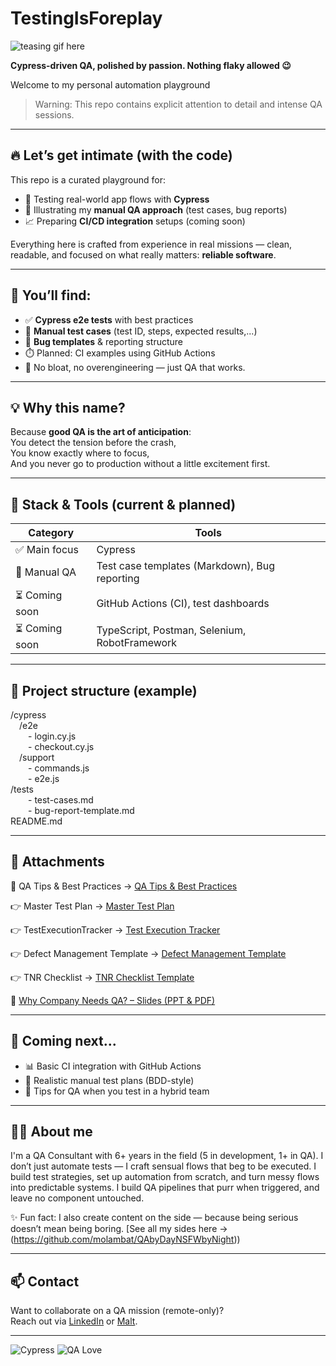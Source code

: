 # TestingIsForeplay

![teasing gif here](https://media4.giphy.com/media/v1.Y2lkPTc5MGI3NjExMHFyZnBwZnk3YzV2NGQ5dDh4dTZocHRnYTU0dHRnY3hod3gyejZuNSZlcD12MV9pbnRlcm5hbF9naWZfYnlfaWQmY3Q9Zw/26ybuKc5xTF2gC5na/giphy.gif)

**Cypress-driven QA, polished by passion. Nothing flaky allowed 😉**

Welcome to my personal automation playground 
> Warning: This repo contains explicit attention to detail and intense QA sessions.

---

## 🔥 Let’s get intimate (with the code)

This repo is a curated playground for:

- 🔬 Testing real-world app flows with **Cypress**
- 🧠 Illustrating my **manual QA approach** (test cases, bug reports)
- 📈 Preparing **CI/CD integration** setups (coming soon)

Everything here is crafted from experience in real missions — clean, readable, and focused on what really matters: **reliable software**.

---

## 💚 You’ll find:

- ✅ **Cypress e2e tests** with best practices 
- 📝 **Manual test cases** (test ID, steps, expected results,...)
- 🐞 **Bug templates** & reporting structure
- ⏱️ Planned: CI examples using GitHub Actions
- 👀 No bloat, no overengineering — just QA that works.

---

## 💡 Why this name?

Because **good QA is the art of anticipation**:  
You detect the tension before the crash,  
You know exactly where to focus,  
And you never go to production without a little excitement first. 

---
## 🧪 Stack & Tools (current & planned)

| Category | Tools |
|---|---|
| ✅ Main focus | Cypress |
| 🧠 Manual QA | Test case templates (Markdown), Bug reporting |
| ⏳ Coming soon | GitHub Actions (CI), test dashboards |
| ⏳ Coming soon | TypeScript, Postman, Selenium, RobotFramework |

---

## 📁 Project structure (example)

/cypress  
 /e2e  
  - login.cy.js  
  - checkout.cy.js  
 /support  
  - commands.js  
  - e2e.js  
/tests  
  - test-cases.md  
  - bug-report-template.md  
README.md

---
## 📎 Attachments

🧠 QA Tips & Best Practices
→ [QA Tips & Best Practices](./Docs/QA_Tips_Best_Practices.md)

👉 Master Test Plan
→ [Master Test Plan](./Docs/MasterTestPlan/Master_test_Plan.md)

👉 TestExecutionTracker
→ [Test Execution Tracker](./Docs/Test%20Execution%20Tracker/Test_Execution_Tracker.md)

👉 Defect Management Template
→ [Defect Management Template](./Docs/Defect%20Management%20Template/Defect_Management_Template.md)

👉 TNR Checklist
→ [TNR Checklist Template](./Docs/TNR%20Checklist/TNR_Checklist.md)

🎯 [Why Company Needs QA? – Slides (PPT & PDF)](./Docs/Why_QA)

---

## 🤖 Coming next...

- 📊 Basic CI integration with GitHub Actions
- 📁 Realistic manual test plans (BDD-style)
- 📱 Tips for QA when you test in a hybrid team

---

## 👩‍💻 About me

I'm a QA Consultant with 6+ years in the field (5 in development, 1+ in QA).
I don’t just automate tests — I craft sensual flows that beg to be executed. 
I build test strategies, set up automation from scratch, and turn messy flows into predictable systems.
I build QA pipelines that purr when triggered, and leave no component untouched.

✨ Fun fact: I also create content on the side — because being serious doesn’t mean being boring.
[See all my sides here → (https://github.com/molambat/QAbyDayNSFWbyNight))

---

## 📫 Contact

Want to collaborate on a QA mission (remote-only)?  
Reach out via [LinkedIn](https://www.linkedin.com/in/mohammad-lambat/) or [Malt](https://www.malt.fr/profile/mohammadlambat).

---

![Cypress](https://img.shields.io/badge/Tested%20with-Cypress-6e40c9?logo=cypress&logoColor=white)
![QA Love](https://img.shields.io/badge/Flaky%20tests-not%20welcome-red)
